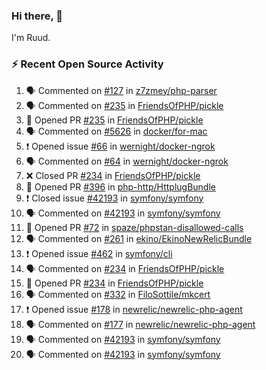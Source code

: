 ### Hi there, 👋

I'm Ruud.
 
### :zap: Recent Open Source Activity

<!--START_SECTION:activity-->
1. 🗣 Commented on [#127](https://github.com/z7zmey/php-parser/issues/127) in [z7zmey/php-parser](https://github.com/z7zmey/php-parser)
2. 🗣 Commented on [#235](https://github.com/FriendsOfPHP/pickle/issues/235) in [FriendsOfPHP/pickle](https://github.com/FriendsOfPHP/pickle)
3. 💪 Opened PR [#235](https://github.com/FriendsOfPHP/pickle/pull/235) in [FriendsOfPHP/pickle](https://github.com/FriendsOfPHP/pickle)
4. 🗣 Commented on [#5626](https://github.com/docker/for-mac/issues/5626) in [docker/for-mac](https://github.com/docker/for-mac)
5. ❗️ Opened issue [#66](https://github.com/wernight/docker-ngrok/issues/66) in [wernight/docker-ngrok](https://github.com/wernight/docker-ngrok)
6. 🗣 Commented on [#64](https://github.com/wernight/docker-ngrok/issues/64) in [wernight/docker-ngrok](https://github.com/wernight/docker-ngrok)
7. ❌ Closed PR [#234](https://github.com/FriendsOfPHP/pickle/pull/234) in [FriendsOfPHP/pickle](https://github.com/FriendsOfPHP/pickle)
8. 💪 Opened PR [#396](https://github.com/php-http/HttplugBundle/pull/396) in [php-http/HttplugBundle](https://github.com/php-http/HttplugBundle)
9. ❗️ Closed issue [#42193](https://github.com/symfony/symfony/issues/42193) in [symfony/symfony](https://github.com/symfony/symfony)
10. 🗣 Commented on [#42193](https://github.com/symfony/symfony/issues/42193) in [symfony/symfony](https://github.com/symfony/symfony)
11. 💪 Opened PR [#72](https://github.com/spaze/phpstan-disallowed-calls/pull/72) in [spaze/phpstan-disallowed-calls](https://github.com/spaze/phpstan-disallowed-calls)
12. 🗣 Commented on [#261](https://github.com/ekino/EkinoNewRelicBundle/issues/261) in [ekino/EkinoNewRelicBundle](https://github.com/ekino/EkinoNewRelicBundle)
13. ❗️ Opened issue [#462](https://github.com/symfony/cli/issues/462) in [symfony/cli](https://github.com/symfony/cli)
14. 🗣 Commented on [#234](https://github.com/FriendsOfPHP/pickle/issues/234) in [FriendsOfPHP/pickle](https://github.com/FriendsOfPHP/pickle)
15. 💪 Opened PR [#234](https://github.com/FriendsOfPHP/pickle/pull/234) in [FriendsOfPHP/pickle](https://github.com/FriendsOfPHP/pickle)
16. 🗣 Commented on [#332](https://github.com/FiloSottile/mkcert/issues/332) in [FiloSottile/mkcert](https://github.com/FiloSottile/mkcert)
17. ❗️ Opened issue [#178](https://github.com/newrelic/newrelic-php-agent/issues/178) in [newrelic/newrelic-php-agent](https://github.com/newrelic/newrelic-php-agent)
18. 🗣 Commented on [#177](https://github.com/newrelic/newrelic-php-agent/issues/177) in [newrelic/newrelic-php-agent](https://github.com/newrelic/newrelic-php-agent)
19. 🗣 Commented on [#42193](https://github.com/symfony/symfony/issues/42193) in [symfony/symfony](https://github.com/symfony/symfony)
20. 🗣 Commented on [#42193](https://github.com/symfony/symfony/issues/42193) in [symfony/symfony](https://github.com/symfony/symfony)
<!--END_SECTION:activity-->
